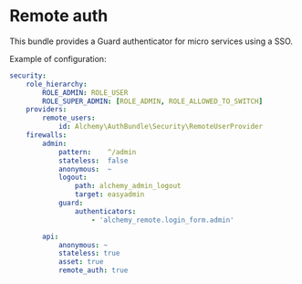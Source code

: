 # Remote auth

This bundle provides a Guard authenticator for micro services using a SSO.

Example of configuration:
```yaml
security:
    role_hierarchy:
        ROLE_ADMIN: ROLE_USER
        ROLE_SUPER_ADMIN: [ROLE_ADMIN, ROLE_ALLOWED_TO_SWITCH]
    providers:
        remote_users:
            id: Alchemy\AuthBundle\Security\RemoteUserProvider
    firewalls:
        admin:
            pattern:    ^/admin
            stateless:  false
            anonymous:  ~
            logout:
                path: alchemy_admin_logout
                target: easyadmin
            guard:
                authenticators:
                    - 'alchemy_remote.login_form.admin'

        api:
            anonymous: ~
            stateless: true
            asset: true
            remote_auth: true
